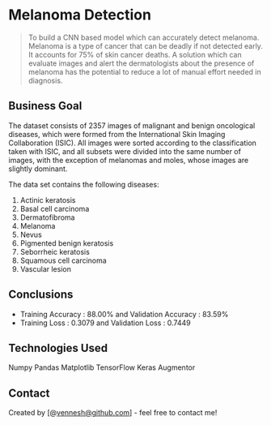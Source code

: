 # Melanoma Detection 
> To build a CNN based model which can accurately detect melanoma. Melanoma is a type of cancer that can be deadly if not detected early. 
It accounts for 75% of skin cancer deaths. A solution which can evaluate images and alert the dermatologists 
about the presence of melanoma has the potential to reduce a lot of manual effort needed in diagnosis.
<!-- You can include any other section that is pertinent to your problem -->


## Business Goal

The dataset consists of 2357 images of malignant and benign oncological diseases,
 which were formed from the International Skin Imaging Collaboration (ISIC). All images were sorted according to the classification taken with ISIC,
 and all subsets were divided into the same number of images, with the exception of melanomas and moles, whose images are slightly dominant.

The data set contains the following diseases:

1. Actinic keratosis
2. Basal cell carcinoma
3. Dermatofibroma
4. Melanoma
5. Nevus
6. Pigmented benign keratosis
7. Seborrheic keratosis
8. Squamous cell carcinoma
9. Vascular lesion

 
<!-- You don't have to answer all the questions - just the ones relevant to your project. -->

## Conclusions
- Training Accuracy : 88.00% and  Validation Accuracy : 83.59%
- Training Loss : 0.3079 and  Validation Loss : 0.7449

<!-- You don't have to answer all the questions - just the ones relevant to your project. -->


## Technologies Used
Numpy
Pandas
Matplotlib
TensorFlow
Keras
Augmentor


## Contact
Created by [@vennesh@github.com] - feel free to contact me!


